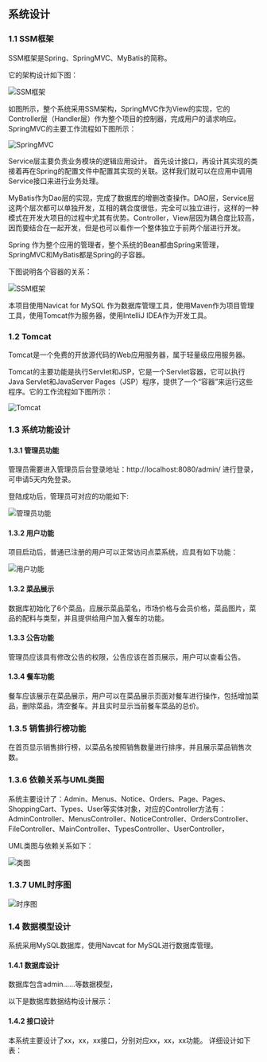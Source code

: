 ## 系统设计

### 1.1 SSM框架

SSM框架是Spring、SpringMVC、MyBatis的简称。

它的架构设计如下图：

![SSM框架](./img/SSM.png)

如图所示，整个系统采用SSM架构，SpringMVC作为View的实现，它的Controller层（Handler层）作为整个项目的控制器，完成用户的请求响应。SpringMVC的主要工作流程如下图所示：

![SpringMVC](./img/SpringMVC.png)



Service层主要负责业务模块的逻辑应用设计。 首先设计接口，再设计其实现的类
接着再在Spring的配置文件中配置其实现的关联。这样我们就可以在应用中调用Service接口来进行业务处理。


MyBatis作为Dao层的实现，完成了数据库的增删改查操作。DAO层，Service层这两个层次都可以单独开发，互相的耦合度很低，完全可以独立进行，这样的一种模式在开发大项目的过程中尤其有优势。Controller，View层因为耦合度比较高，因而要结合在一起开发，但是也可以看作一个整体独立于前两个层进行开发。

Spring 作为整个应用的管理者，整个系统的Bean都由Spring来管理，SpringMVC和MyBatis都是Spring的子容器。

下图说明各个容器的关系：

![SSM框架](./img/SSM-AOP.png)

本项目使用Navicat for MySQL 作为数据库管理工具，使用Maven作为项目管理工具，使用Tomcat作为服务器，使用IntelliJ IDEA作为开发工具。

### 1.2 Tomcat

Tomcat是一个免费的开放源代码的Web应用服务器，属于轻量级应用服务器。

Tomcat的主要功能是执行Servlet和JSP，它是一个Servlet容器，它可以执行Java Servlet和JavaServer Pages（JSP）程序，提供了一个“容器”来运行这些程序。它的工作流程如下图所示：

![Tomcat](./img/Tomcat.png)


### 1.3 系统功能设计

#### 1.3.1 管理员功能

管理员需要进入管理员后台登录地址：http://localhost:8080/admin/ 进行登录，可申请5天内免登录。

登陆成功后，管理员可对应的功能如下:

![管理员功能](./img/管理员.png)



#### 1.3.2 用户功能

项目启动后，普通已注册的用户可以正常访问点菜系统，应具有如下功能：

![用户功能](./img/用户.png)


#### 1.3.2 菜品展示

数据库初始化了6个菜品，应展示菜品菜名，市场价格与会员价格，菜品图片，菜品的配料与类型，并且提供给用户加入餐车的功能。

#### 1.3.3 公告功能

管理员应该具有修改公告的权限，公告应该在首页展示，用户可以查看公告。

#### 1.3.4 餐车功能

餐车应该展示在菜品展示，用户可以在菜品展示页面对餐车进行操作，包括增加菜品，删除菜品，清空餐车。并且实时显示当前餐车菜品的总价。

### 1.3.5 销售排行榜功能

在首页显示销售排行榜，以菜品名按照销售数量进行排序，并且展示菜品销售次数。


### 1.3.6 依赖关系与UML类图

系统主要设计了：Admin、Menus、Notice、Orders、Page、Pages、ShoppingCart、Types、User等实体对象，对应的Controller方法有：AdminController、MenusController、NoticeController、OrdersController、FileController、MainController、TypesController、UserController，

UML类图与依赖关系如下：

![类图](./类图/MainController.png)

### 1.3.7 UML时序图


![时序图](./时序图/)
### 1.4 数据模型设计

系统采用MySQL数据库，使用Navcat for MySQL进行数据库管理。



#### 1.4.1 数据库设计

数据库包含admin……等数据模型，

以下是数据库数据结构设计展示：

#### 1.4.2 接口设计

本系统主要设计了xx，xx，xx接口，分别对应xx，xx，xx功能。
详细设计如下表：















